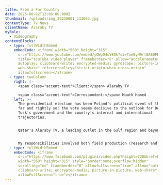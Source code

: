 ```yaml
---
title: From a Far Country
date: 2025-06-02T13:06:00.000Z
thumbnail: /uploads/img_20250601_113603.jpg
contentType: TV News
clientName: Alaraby TV
myRole:
  - Videography
contentBlocks:
  - type: fullWidthEmbed
    embedCode: <iframe width="560" height="315"
      src="https://www.youtube.com/embed/yQWpD4uY8Ok?si=TxeSyN9rt8AB0FBB&vq=hd1080"
      title="YouTube video player" frameborder="0" allow="accelerometer;
      autoplay; clipboard-write; encrypted-media; gyroscope; picture-in-picture;
      web-share" referrerpolicy="strict-origin-when-cross-origin"
      allowfullscreen></iframe>
  - type: twoColumn
    right: |-
      <span class="accent-text">Client:</span> Alaraby TV

      <span class="accent-text">Correspondent:</span> Muath Hamed
    left: >-
      The presidential election has been Poland's political event of the year so
      far and rightly so: the vote seems decisive to the outlook for Donald
      Tusk's government and the country's internal and international
      trajectories.


      Qatar's Alaraby TV, a leading outlet in the Gulf region and beyond, wished to bring their audiences up to speed with the arguably somewhat exotic themes that move Polish people. I worked with their European correspondent, [Muath Hamed](https://x.com/MuathHamed), to deliver a comprehensive, yet not overwhelming coverage of the vote.


      My responsibilities involved both field production (research and fixing) and videography, as well as providing expert commentary.
  - type: fullWidthEmbed
    embedCode: <iframe
      src="https://www.facebook.com/plugins/video.php?height=720&href=https%3A%2F%2Fwww.facebook.com%2Falarabytelevision%2Fvideos%2F1271513711068663%2F&show_text=false&width=1280&t=0"
      width="560" height="315" style="border:none;overflow:hidden"
      scrolling="no" frameborder="0" allowfullscreen="true" allow="autoplay;
      clipboard-write; encrypted-media; picture-in-picture; web-share"
      allowFullScreen="true"></iframe>
---
```

